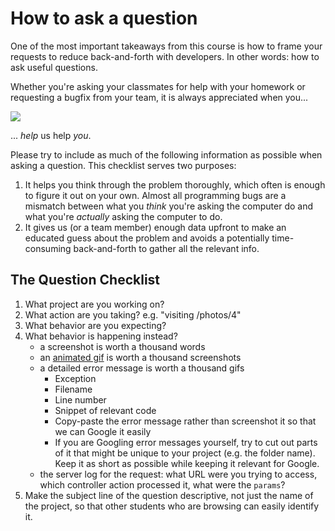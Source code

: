 # How to ask a question

One of the most important takeaways from this course is how to frame your requests to reduce back-and-forth with developers. In other words: how to ask useful questions.

Whether you're asking your classmates for help with your homework or requesting a bugfix from your team, it is always appreciated when you...

![](/assets/helpmehelpyou.gif)

... _help_ us help _you_.

Please try to include as much of the following information as possible when asking a question. This checklist serves two purposes:

1. It helps you think through the problem thoroughly, which often is enough to figure it out on your own. Almost all programming bugs are a mismatch between what you _think_ you're asking the computer do and what you're _actually_ asking the computer to do. 
1. It gives us (or a team member) enough data upfront to make an educated guess about the problem and avoids a potentially time-consuming back-and-forth to gather all the relevant info.

## The Question Checklist

1. What project are you working on?
1. What action are you taking? e.g. "visiting /photos/4"
1. What behavior are you expecting?
1. What behavior is happening instead?
   - a screenshot is worth a thousand words
   - an [animated gif](https://www.cockos.com/licecap/) is worth a thousand screenshots
   - a detailed error message is worth a thousand gifs
     - Exception
     - Filename
     - Line number
     - Snippet of relevant code
     - Copy-paste the error message rather than screenshot it so that we can Google it easily
     - If you are Googling error messages yourself, try to cut out parts of it that might be unique to your project (e.g. the folder name). Keep it as short as possible while keeping it relevant for Google.
   - the server log for the request: what URL were you trying to access, which controller action processed it, what were the `params`?
 1. Make the subject line of the question descriptive, not just the name of the project, so that other students who are browsing can easily identify it.


